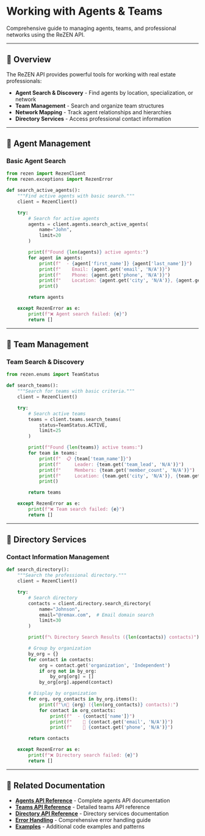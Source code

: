 # Working with Agents & Teams

Comprehensive guide to managing agents, teams, and professional networks using the ReZEN API.

---

## 🎯 Overview

The ReZEN API provides powerful tools for working with real estate professionals:

- **Agent Search & Discovery** - Find agents by location, specialization, or network
- **Team Management** - Search and organize team structures
- **Network Mapping** - Track agent relationships and hierarchies
- **Directory Services** - Access professional contact information

---

## 👤 Agent Management

### Basic Agent Search

```python
from rezen import RezenClient
from rezen.exceptions import RezenError

def search_active_agents():
    """Find active agents with basic search."""
    client = RezenClient()

    try:
        # Search for active agents
        agents = client.agents.search_active_agents(
            name="John",
            limit=20
        )

        print(f"Found {len(agents)} active agents:")
        for agent in agents:
            print(f"  - {agent['first_name']} {agent['last_name']}")
            print(f"    Email: {agent.get('email', 'N/A')}")
            print(f"    Phone: {agent.get('phone', 'N/A')}")
            print(f"    Location: {agent.get('city', 'N/A')}, {agent.get('state', 'N/A')}")
            print()

        return agents

    except RezenError as e:
        print(f"❌ Agent search failed: {e}")
        return []
```

---

## 👥 Team Management

### Team Search & Discovery

```python
from rezen.enums import TeamStatus

def search_teams():
    """Search for teams with basic criteria."""
    client = RezenClient()

    try:
        # Search active teams
        teams = client.teams.search_teams(
            status=TeamStatus.ACTIVE,
            limit=25
        )

        print(f"Found {len(teams)} active teams:")
        for team in teams:
            print(f"  📋 {team['team_name']}")
            print(f"     Leader: {team.get('team_lead', 'N/A')}")
            print(f"     Members: {team.get('member_count', 'N/A')}")
            print(f"     Location: {team.get('city', 'N/A')}, {team.get('state', 'N/A')}")
            print()

        return teams

    except RezenError as e:
        print(f"❌ Team search failed: {e}")
        return []
```

---

## 📖 Directory Services

### Contact Information Management

```python
def search_directory():
    """Search the professional directory."""
    client = RezenClient()

    try:
        # Search directory
        contacts = client.directory.search_directory(
            name="Johnson",
            email="@remax.com",  # Email domain search
            limit=30
        )

        print(f"📞 Directory Search Results ({len(contacts)} contacts)")

        # Group by organization
        by_org = {}
        for contact in contacts:
            org = contact.get('organization', 'Independent')
            if org not in by_org:
                by_org[org] = []
            by_org[org].append(contact)

        # Display by organization
        for org, org_contacts in by_org.items():
            print(f"\n🏢 {org} ({len(org_contacts)} contacts):")
            for contact in org_contacts:
                print(f"  - {contact['name']}")
                print(f"    📧 {contact.get('email', 'N/A')}")
                print(f"    📱 {contact.get('phone', 'N/A')}")

        return contacts

    except RezenError as e:
        print(f"❌ Directory search failed: {e}")
        return []
```

---

## 🔗 Related Documentation

- **[Agents API Reference](../api/agents.md)** - Complete agents API documentation
- **[Teams API Reference](../api/teams.md)** - Detailed teams API reference
- **[Directory API Reference](../api/directory.md)** - Directory services documentation
- **[Error Handling](../reference/exceptions.md)** - Comprehensive error handling guide
- **[Examples](examples.md)** - Additional code examples and patterns
